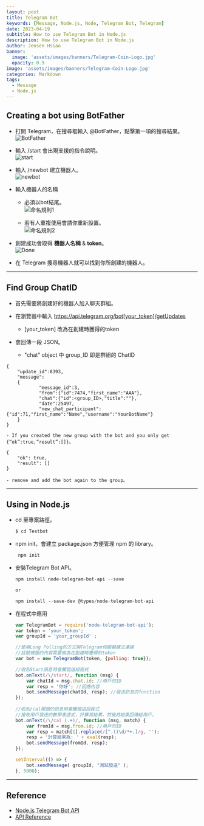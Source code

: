 ```yaml
---
layout: post
title: Telegram Bot
keywords: [Message, Node.js, Node, Telegram Bot, Telegram]
date: 2023-04-19
subtitle: How to use Telegram Bot in Node.js
description: How to use Telegram Bot in Node.js
author: Jensen Hsiao
banner:
  image: 'assets/images/banners/Telegram-Coin-Logo.jpg'
  opacity: 0.9
image: 'assets/images/banners/Telegram-Coin-Logo.jpg'
categories: Markdown
tags:
  - Message
  - Node.js
--- 
```


## Creating a bot using BotFather  
- 打開 Telegram，在搜尋框輸入 @BotFather，點擊第一項的搜尋結果。  
    ![BotFather](https://hackmd.io/_uploads/Bk5linasp.png)  

- 輸入 /start 會出現支援的指令說明。  
    ![start](https://hackmd.io/_uploads/rJ1_nhToa.png)  

- 輸入 /newbot 建立機器人。  
    ![newbot](https://hackmd.io/_uploads/SJ_Manpsa.png)  
    
- 輸入機器人的名稱  

    - 必須以bot結尾。  
    ![命名規則1](https://hackmd.io/_uploads/ByN41TTsp.png)  
	
    - 若有人重複使用會請你重新設置。  
    ![命名規則2](https://hackmd.io/_uploads/B13E1pTj6.png)  
	

- 創建成功會取得 **機器人名稱** & **token**。  
    ![Done](https://hackmd.io/_uploads/rJkie6Ti6.png)  

- 在 Telegram 搜尋機器人就可以找到你所創建的機器人。  

---  

## Find Group ChatID  
- 首先需要將創建好的機器人加入聊天群組。  

- 在瀏覽器中輸入 https://api.telegram.org/bot[your_token]/getUpdates  
    - [your_token] 改為在創建時獲得的token  

- 會回傳一段 JSON。  
    - "chat" object 中 group_ID 即是群組的 ChatID  
```
{
	"update_id":8393,
	"message":
    {
			"message_id":3,
			"from":{"id":7474,"first_name":"AAA"},
			"chat":{"id":<group_ID>,"title":""},
			"date":25497,
			"new_chat_participant":{"id":71,"first_name":"Name","username":"YourBotName"}
    }
}
```
    - If you created the new group with the bot and you only get {“ok”:true,“result”:[]}。  
```
{
	"ok": true,
    "result": []
}
```
    - remove and add the bot again to the group。  

---  

## Using in Node.js  
- cd 至專案路徑。  
    ``` js
    $ cd Testbot
    ```
- npm init，會建立 package.json 方便管理 npm 的 library。  
    ``` js
     npm init
    ```
- 安裝Telegram Bot API。  
    ``` js
    npm install node-telegram-bot-api --save

    or

    npm install --save-dev @types/node-telegram-bot-api
    ```
    
- 在程式中應用  

	``` js
	var TelegramBot = require('node-telegram-bot-api');
	var token = 'your_token';
	var groupId = 'your_groupId' ;
	
	//使用Long Polling的方式與Telegram伺服器建立連線
	//括號裡面的內容需要改為在創建時獲得的token
	var bot = new TelegramBot(token, {polling: true});
	
	//收到Start訊息時會觸發這段程式
	bot.onText(/\/start/, function (msg) {
		var chatId = msg.chat.id; //用戶的ID
		var resp = '你好'; //回應內容
		bot.sendMessage(chatId, resp); //發送訊息的function
	});
	 
	//收到/cal開頭的訊息時會觸發這段程式
	//接收用戶發送的數學表達式，計算其結果，然後將結果回傳給用戶。
	bot.onText(/\/cal (.+)/, function (msg, match) {
		var fromId = msg.from.id; //用戶的ID
		var resp = match[1].replace(/[^-()\d/*+.]/g, '');
		resp = '計算結果為: ' + eval(resp);
		bot.sendMessage(fromId, resp);
	});

	setInterval(() => {
		bot.sendMessage( groupId, "測試發送" );
	}, 5000);
	```

---  

## Reference  
- [Node.js Telegram Bot API](https://github.com/yagop/node-telegram-bot-api)  
- [API Reference](https://github.com/yagop/node-telegram-bot-api/blob/master/doc/api.md)  
